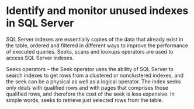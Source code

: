 # Identify and monitor unused indexes in SQL Server

SQL Server indexes are essentially copies of the data that already exist in the table, ordered and filtered in different ways to improve the performance of executed queries. Seeks, scans and lookups operators are used to access SQL Server indexes. <br>

Seeks operators – the Seek operator uses the ability of SQL Server to search indexes to get rows from a clustered or nonclustered indexes, and the seek can be a physical as well as a logical operator. The index seeks only deals with qualified rows and with pages that comprises those qualified rows, and therefore the cost of the seek is less expensive. In simple words, seeks to retrieve just selected rows from the table.<br>
